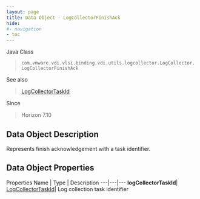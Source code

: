 ```yaml
---
layout: page
title: Data Object - LogCollectorFinishAck
hide:
#- navigation
- toc
---
```






Java Class
> `com.vmware.vdi.vlsi.binding.vdi.utils.logcollector.LogCollector.LogCollectorFinishAck`

See also
> [LogCollectorTaskId](vdi.entity.LogCollectorTaskId.md)

Since
> Horizon 7.10


## Data Object Description

Represents finish acknowledgement with a task identifier.

## Data Object Properties
Properties
Name |  Type |  Description
---|---|---
**logCollectorTaskId**| [LogCollectorTaskId](vdi.entity.LogCollectorTaskId.md)|  Log collection task identifier
 


 
